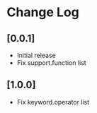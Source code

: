 # Change Log

## [0.0.1]

- Initial release
- Fix support.function list

## [1.0.0]

- Fix keyword.operator list